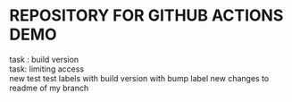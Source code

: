 # REPOSITORY FOR GITHUB ACTIONS DEMO
task : build version</br>
task: limiting access</br>
new test
test labels with build version
with bump label
new changes to readme of my branch
